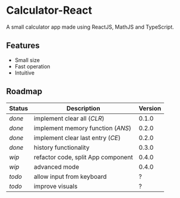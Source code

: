 # Calculator-React

A small calculator app made using ReactJS, MathJS and TypeScript.

## Features
- Small size
- Fast operation
- Intuitive

## Roadmap

| Status | Description                        | Version |
| ------ | ---------------------------------- | ------- |
| *done* | implement clear all (*CLR*)        | 0.1.0   |
| *done* | implement memory function (*ANS*)  | 0.2.0   |
| *done* | implement clear last entry (*CE*)  | 0.2.0   |
| *done* | history functionality              | 0.3.0   |
| *wip*  | refactor code, split App component | 0.4.0   |
| *wip*  | advanced mode                      | 0.4.0   |
| *todo* | allow input from keyboard          | ?       |
| *todo* | improve visuals                    | ?       |
